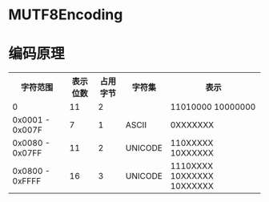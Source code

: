 # MUTF8Encoding

<h1>编码原理</h1>
<table>
  <tbody>
    <tr>
      <th>字符范围</th>
      <th>表示位数</th>
      <th>占用字节</th>
      <th>字符集</th>
      <th>表示</th>
    </tr>
    <tr>
      <td>0</td>
      <td>11</td>
      <td>2</td>
      <td></td>
      <td>11010000 10000000</td>
    </tr>
    <tr>
      <td>0x0001 - 0x007F</td>
      <td>7</td>
      <td>1</td>
      <td>ASCII</td>
      <td>0XXXXXXX</td>
    </tr>
    <tr>
      <td>0x0080 - 0x07FF</td>
      <td>11</td>
      <td>2</td>
      <td>UNICODE</td>
      <td>110XXXXX 10XXXXXX</td>
    </tr>
    <tr>
      <td>0x0800 - 0xFFFF</td>
      <td>16</td>
      <td>3</td>
      <td>UNICODE</td>
      <td>1110XXXX 10XXXXXX 10XXXXXX</td>
    </tr>
  </tbody>
</table>
